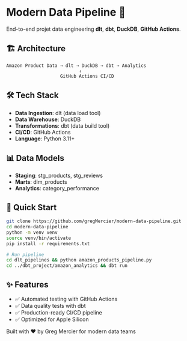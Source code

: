 # Modern Data Pipeline 🚀


End-to-end projet data engineering 
 **dlt**, **dbt**, **DuckDB**, **GitHub Actions**.

## 🏗️ Architecture

```
Amazon Product Data → dlt → DuckDB → dbt → Analytics
                           ↓
                    GitHub Actions CI/CD
```

## 🛠️ Tech Stack

- **Data Ingestion**: dlt (data load tool)
- **Data Warehouse**: DuckDB 
- **Transformations**: dbt (data build tool)
- **CI/CD**: GitHub Actions
- **Language**: Python 3.11+

## 📊 Data Models

- **Staging**: stg_products, stg_reviews
- **Marts**: dim_products 
- **Analytics**: category_performance

## 🚀 Quick Start

```bash
git clone https://github.com/gregMercier/modern-data-pipeline.git
cd modern-data-pipeline
python -m venv venv
source venv/bin/activate
pip install -r requirements.txt

# Run pipeline
cd dlt_pipelines && python amazon_products_pipeline.py
cd ../dbt_project/amazon_analytics && dbt run
```

## ✨ Features

- ✅ Automated testing with GitHub Actions
- ✅ Data quality tests with dbt
- ✅ Production-ready CI/CD pipeline
- ✅ Optimized for Apple Silicon

Built with ❤️ by Greg Mercier for modern data teams
